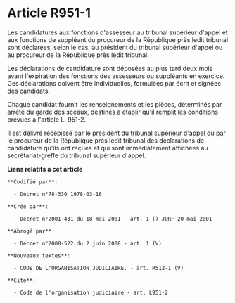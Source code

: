 # Article R951-1

Les candidatures aux fonctions d'assesseur au tribunal supérieur d'appel et aux fonctions de suppléant du procureur de la
République près ledit tribunal sont déclarées, selon le cas, au président du tribunal supérieur d'appel ou au procureur de la
République près ledit tribunal.

Les déclarations de candidature sont déposées au plus tard deux mois avant l'expiration des fonctions des assesseurs ou
suppléants en exercice. Ces déclarations doivent être individuelles, formulées par écrit et signées des candidats.

Chaque candidat fournit les renseignements et les pièces, déterminés par arrêté du garde des sceaux, destinés à établir qu'il
remplit les conditions prévues à l'article L. 951-2.

Il est délivré récépissé par le président du tribunal supérieur d'appel ou par le procureur de la République près ledit
tribunal des déclarations de candidature qu'ils ont reçues et qui sont immédiatement affichées au secrétariat-greffe du
tribunal supérieur d'appel.

**Liens relatifs à cet article**

	**Codifié par**:

	  - Décret n°78-330 1978-03-16

	**Créé par**:

	  - Décret n°2001-431 du 18 mai 2001 - art. 1 () JORF 20 mai 2001

	**Abrogé par**:

	  - Décret n°2008-522 du 2 juin 2008 - art. 1 (V)

	**Nouveaux textes**:

	  - CODE DE L'ORGANISATION JUDICIAIRE. - art. R512-1 (V)

	**Cite**:

	  - Code de l'organisation judiciaire - art. L951-2

